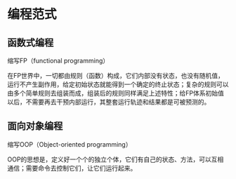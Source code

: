 # 编程范式

## 函数式编程

缩写FP（functional programming）

在FP世界中，一切都由规则（函数）构成，它们内部没有状态，也没有随机值，运行不产生副作用，给定初始状态就能得到一个确定的终止状态；复杂的规则可以由多个简单规则去组装而成，组装后的规则同样满足上述特性；给FP体系初始值以后，不需要再去干预内部运行，其整套运行轨迹和结果都是可被预测的。

## 面向对象编程

缩写OOP（Object-oriented programming）

OOP的思想是，定义好一个个的独立个体，它们有自己的状态、方法，可以互相通信；需要命令去控制它们，让它们运行起来。